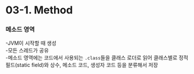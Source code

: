 # 03-1. Method

<h3>메소드 영역</h3>

-JVM이 시작할 때 생성   
-모든 스레드가 공유   
-메소드 영역에는 코드에서 사용되는 `.class`들을 클래스 로더로 읽어 클래스별로 정적필드(static field)와 상수, 메소드 코드, 생성자 코드 등을 분류해서 저장

